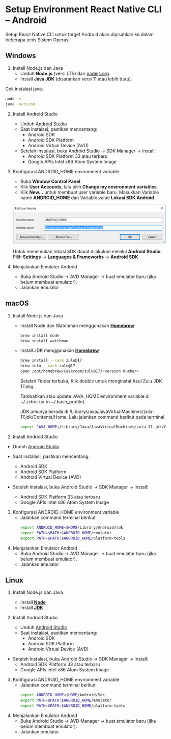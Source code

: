 # Setup Environment React Native CLI – Android

Setup React Native CLI untuk target Android akan dipisahkan ke dalam beberapa jenis Sistem Operasi:
## Windows
1. Install Node.js dan Java
    - Unduh **Node.js** (versi LTS) dari [nodejs.org](https://nodejs.org/).  
    - Install **Java JDK** (disarankan versi 11 atau lebih baru).  

Cek instalasi java:
```bash
node -v
java -version
```

2. Install Android Studio
    - Unduh [Android Studio](developer.android.com/studio)
    - Saat instalasi, pastikan mencentang:
        - Android SDK
        - Android SDK Platform
        - Android Virtual Device (AVD)
    - Setelah instalasi, buka Android Studio → SDK Manager → install:
        - Android SDK Platform 33 atau terbaru
        - Google APIs Intel x86 Atom System Image

3. Konfigurasi ANDROID_HOME environment variable
    - Buka **Window Control Panel**
    - Klik **User Accounts**, lalu pilih **Change my environment variables**
    - Klik **New...** untuk membuat user variable baru. Masukkan Variable name **ANDROID_HOME** dan Variable value **Lokasi SDK Android**

    ![Ilustrasi menambahkan environment variable](./assets/env%20variable%20windows.png "Ilustrasi menambahkan environment variable")

    Untuk menemukan lokasi SDK dapat dilakukan melalui **Android Studio**. Pilih **Settings** → **Languages & Frameworks** → **Android SDK**

4. Menjalankan Emulator Android
    - Buka Android Studio → AVD Manager → buat emulator baru (jika belum membuat emulator).
    - Jalankan emulator

## macOS

1. Install Node.js dan Java
    - Install Node dan Watchman menggunakan [**Homebrew**](https://brew.sh/)
        ```bash
        brew install node
        brew install watchman
        ```
    - Install JDK menggunakan [**Homebrew**](https://brew.sh/)
        ```bash
        brew install --cask zulu@17
        brew info --cask zulu@17
        open /opt/homebrew/Caskroom/zulu@17/<version number>
        ```
        Setelah Finder terbuka, Klik double untuk menginstal Azul Zulu JDK 17.pkg.
        
        Tambahkan atau update JAVA_HOME environment variable di ~/.zshrc (or in ~/.bash_profile).

        JDK umunya berada di /Library/Java/JavaVirtualMachines/zulu-17.jdk/Contents/Home. Lalu jalankan command berikut pada terminal

        ```bash
        export JAVA_HOME=/Library/Java/JavaVirtualMachines/zulu-17.jdk/Contents/Home
        ```

2. Install Android Studio
- Unduh [Android Studio](developer.android.com/studio)
- Saat instalasi, pastikan mencentang:
    - Android SDK
    - Android SDK Platform
    - Android Virtual Device (AVD)

- Setelah instalasi, buka Android Studio → SDK Manager → install:
    - Android SDK Platform 33 atau terbaru
    - Google APIs Intel x86 Atom System Image

3. Konfigurasi ANDROID_HOME environment variable
    - Jalankan command terminal berikut
        ```bash
        export ANDROID_HOME=$HOME/Library/Android/sdk
        export PATH=$PATH:$ANDROID_HOME/emulator
        export PATH=$PATH:$ANDROID_HOME/platform-tools
        ```
4. Menjalankan Emulator Android
    - Buka Android Studio → AVD Manager → buat emulator baru (jika belum membuat emulator).
    - Jalankan emulator

## Linux

1. Install Node.js dan Java
    - Install [**Node**](https://nodejs.org/en/download)
    - Install [**JDK**](https://openjdk.org/)

2. Install Android Studio
    - Unduh [Android Studio](developer.android.com/studio)
    - Saat instalasi, pastikan mencentang:
        - Android SDK
        - Android SDK Platform
        - Android Virtual Device (AVD)

- Setelah instalasi, buka Android Studio → SDK Manager → install:
    - Android SDK Platform 33 atau terbaru
    - Google APIs Intel x86 Atom System Image

3. Konfigurasi ANDROID_HOME environment variable
    - Jalankan command terminal berikut
        ```bash
        export ANDROID_HOME=$HOME/Android/Sdk
        export PATH=$PATH:$ANDROID_HOME/emulator
        export PATH=$PATH:$ANDROID_HOME/platform-tools
        ```
4. Menjalankan Emulator Android
    - Buka Android Studio → AVD Manager → buat emulator baru (jika belum membuat emulator).
    - Jalankan emulator

